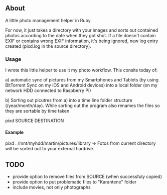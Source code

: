 ## About

A little photo management helper in Ruby.

For now, it just takes a directory with your images and sorts out contained photos according to the date when they got shot. If a file doesn't contain EXIF or contains wrong EXIF information, it's being ignored, new log entry created (pixd.log in the source directory).

### Usage

I wrote this little helper to use it my photo workflow. This consits today of:

a) automatic sync of pictures from my Smartphones and Tablets (by using BitTorrent Sync on my iOS and Android devices) into a local folder (on my network HDD connected to Raspberry PI)

b) Sorting out picutres from a) into a time line folder structure (/year/month/day). While sorting out the program also renames the files so they are sortable by time taken


  pixd SOURCE DESTINATION

#### Example

pixd . /mnt/myhdd/martin/pictures/library
=> Fotos from current directory will be sorted out to your external hardrive.

## TODO

* provide option to remove files from SOURCE (when successfuly copied)
* provide option to put problematic files to "Karantene" folder
* include movies, not only photographs